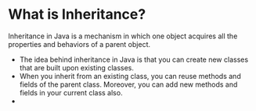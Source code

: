 # What is Inheritance?

Inheritance in Java is a mechanism in which one object acquires all the properties and behaviors of a parent object.

* The idea behind inheritance in Java is that you can create new classes that are built upon existing classes.
* When you inherit from an existing class, you can reuse methods and fields of the parent class. Moreover, you can add new methods and fields in your current class also.
* 